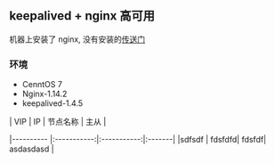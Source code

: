 ## keepalived + nginx 高可用

机器上安装了 nginx, 没有安装的[传送门](https://github.com/ainiok/build-script)

### 环境

- CenntOS 7 
- Nginx-1.14.2
- keepalived-1.4.5

|   VIP    |    IP     |  节点名称 |    主从   |

|---------- |:-----------:|:-----------:|:-------|
|sdfsdf | fdsfdfd|  fdsfdf|  asdasdasd  | 
